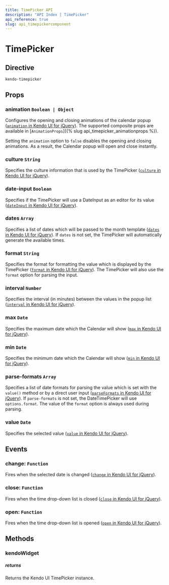 ```yaml
---
title: TimePicker API
description: "API Index | TimePicker"
api_reference: true
slug: api_timepickercomponent
---
```



# TimePicker

## Directive

`kendo-timepicker`

## Props

### animation `Boolean | Object`

Configures the opening and closing animations of the calendar popup ([`animation` in Kendo UI for jQuery](https://docs.telerik.com/kendo-ui/api/javascript/ui/timepicker/configuration/animation)). The supported composite props are available in [`AnimationProps`]({% slug api_timepicker_animationprops %}).

Setting the `animation` option to `false` disables the opening and closing animations. As a result, the Calendar popup will open and close instantly.

### culture `String`

Specifies the culture information that is used by the TimePicker ([`culture` in Kendo UI for jQuery](https://docs.telerik.com/kendo-ui/api/javascript/ui/timepicker/configuration/culture)).

### date-input `Boolean`

Specifies if the TimePicker will use a DateInput as an editor for its value ([`dateInput` in Kendo UI for jQuery](https://docs.telerik.com/kendo-ui/api/javascript/ui/timepicker/configuration/dateinput)).

### dates `Array`

Specifies a list of dates which will be passed to the month template ([`dates` in Kendo UI for jQuery](https://docs.telerik.com/kendo-ui/api/javascript/ui/timepicker/configuration/dates)). If `dates` is not set, the TimePicker will automatically generate the available times.

### format `String`

Specifies the format for formatting the value which is displayed by the TimePicker ([`format` in Kendo UI for jQuery](https://docs.telerik.com/kendo-ui/api/javascript/ui/timepicker/configuration/format)). The TimePicker will also use the `format` option for parsing the input.

### interval `Number`

Specifies the interval (in minutes) between the values in the popup list ([`interval` in Kendo UI for jQuery](https://docs.telerik.com/kendo-ui/api/javascript/ui/timepicker/configuration/interval)).

### max `Date`

Specifies the maximum date which the Calendar will show ([`max` in Kendo UI for jQuery](https://docs.telerik.com/kendo-ui/api/javascript/ui/timepicker/configuration/max)).

### min `Date`

Specifies the minimum date which the Calendar will show ([`min` in Kendo UI for jQuery](https://docs.telerik.com/kendo-ui/api/javascript/ui/timepicker/configuration/min)).

### parse-formats `Array`

Specifies a list of date formats for parsing the value which is set with the `value()` method or by a direct user input ([`parseFormats` in Kendo UI for jQuery](https://docs.telerik.com/kendo-ui/api/javascript/ui/timepicker/configuration/parseformats)). If `parse-formats` is not set, the DateTimePicker will use `options.format`. The value of the `format` option is always used during parsing.

### value `Date`

Specifies the selected value ([`value` in Kendo UI for jQuery](https://docs.telerik.com/kendo-ui/api/javascript/ui/timepicker/configuration/value)).

## Events

### change: `Function`

Fires when the selected date is changed ([`change` in Kendo UI for jQuery](https://docs.telerik.com/kendo-ui/api/javascript/ui/timepicker/events/change)).

### close: `Function`

Fires when the time drop-down list is closed ([`close` in Kendo UI for jQuery](https://docs.telerik.com/kendo-ui/api/javascript/ui/timepicker/events/close)).

### open: `Function`

Fires when the time drop-down list is opened ([`open` in Kendo UI for jQuery](https://docs.telerik.com/kendo-ui/api/javascript/ui/timepicker/events/open)).

## Methods

### kendoWidget

##### returns

Returns the Kendo UI TimePicker instance.
